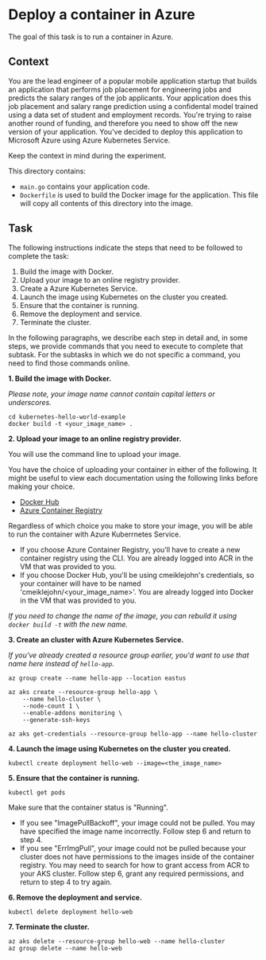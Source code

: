 # Deploy a container in Azure

The goal of this task is to run a container in Azure.

## Context

You are the lead engineer of a popular mobile application startup that builds an application that performs job placement for engineering jobs and predicts the salary ranges of the job applicants.   Your application does this job placement and salary range prediction using a confidental model trained using a data set of student and employment records.  You're trying to raise another round of funding, and therefore you need to show off the new version of your application.  You've decided to deploy this application to Microsoft Azure using Azure Kubernetes Service.

Keep the context in mind during the experiment.

This directory contains:

- `main.go` contains your application code. 
- `Dockerfile` is used to build the Docker image for the application. This file will copy all contents of this directory into the image.

## Task

The following instructions indicate the steps that need to be followed to complete the task:
1. Build the image with Docker.
2. Upload your image to an online registry provider.
3. Create a Azure Kubernetes Service.
4. Launch the image using Kubernetes on the cluster you created.
5. Ensure that the container is running.
6. Remove the deployment and service.
7. Terminate the cluster.

In the following paragraphs, we describe each step in detail and, in some steps, we provide commands that you need to execute to complete that subtask. For the subtasks in which we do not specific a command, you need to find those commands online.

**1. Build the image with Docker.**

*Please note, your image name cannot contain capital letters or underscores.*

```
cd kubernetes-hello-world-example
docker build -t <your_image_name> . 
```

**2. Upload your image to an online registry provider.**

You will use the command line to upload your image.

You have the choice of uploading your container in either of the following.  It might be useful to view each documentation using the following links before making your choice.

- [Docker Hub](https://docs.docker.com/engine/reference/commandline/push/) 
- [Azure Container Registry](https://docs.microsoft.com/en-us/azure/container-registry/container-registry-get-started-docker-cli) 

Regardless of which choice you make to store your image, you will be able to run the container with Azure Kuberrnetes Service.

- If you choose Azure Container Registry, you'll have to create a new container registry using the CLI.  You are already logged into ACR in the VM that was provided to you.
- If you choose Docker Hub, you'll be using cmeiklejohn's credentials, so your container will have to be named 'cmeiklejohn/<your_image_name>'.  You are already logged into Docker in the VM that was provided to you.

*If you need to change the name of the image, you can rebuild it using `docker build -t` with the new name.*

**3. Create an cluster with Azure Kubernetes Service.**

*If you've already created a resource group earlier, you'd want to use that name here instead of `hello-app`.*

```
az group create --name hello-app --location eastus

az aks create --resource-group hello-app \
    --name hello-cluster \
    --node-count 1 \
    --enable-addons monitoring \
    --generate-ssh-keys

az aks get-credentials --resource-group hello-app --name hello-cluster
```

**4. Launch the image using Kubernetes on the cluster you created.**

```
kubectl create deployment hello-web --image=<the_image_name>
```

**5. Ensure that the container is running.**

```
kubectl get pods
```

Make sure that the container status is "Running". 

- If you see "ImagePullBackoff", your image could not be pulled. You may have specified the image name incorrectly. Follow step 6 and return to step 4.
- If you see "ErrImgPull", your image could not be pulled because your cluster does not have permissions to the images inside of the container registry.  You may need to search for how to grant access from ACR to your AKS cluster.  Follow step 6, grant any required permissions, and return to step 4 to try again.

**6. Remove the deployment and service.**

```
kubectl delete deployment hello-web
```

**7. Terminate the cluster.**

```
az aks delete --resource-group hello-web --name hello-cluster
az group delete --name hello-web
```

